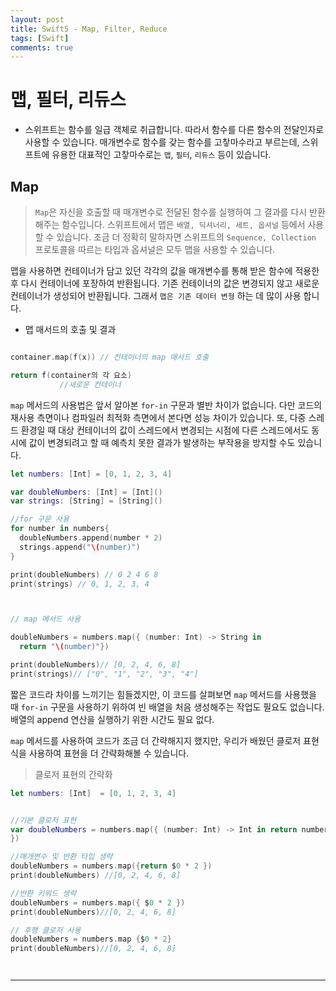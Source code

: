 ```yaml
---
layout: post
title: Swift5 - Map, Filter, Reduce
tags: [Swift]
comments: true
---
```



# 맵, 필터, 리듀스

- 스위프트는 함수를 일급 객체로 취급합니다. 따라서 함수를 다른 함수의 전달인자로 사용할 수 있습니다. 매개변수로 함수를 갖는 함수를 고챃마수라고 부르는데, 스위프트에 유용한 대표적인 고챃마수로는 `맵`, `필터`, `리듀스` 등이 있습니다.



## Map

> `Map`은 자신을 호출할 때 매개변수로 전달된 함수를 실행하여 그 결과를 다시 반환 해주는 함수입니다. 스위프트에서 맵은 `배열, 딕셔너리, 세트, 옵셔널` 등에서 사용할 수 있습니다. 조금 더 정확히 말하자면 스위프트의 `Sequence, Collection` 프로토콜을 따르는 타입과 옵셔널은 모두 맵을 사용할 수 있습니다.

맵을 사용하면 컨테이너가 담고 있던 각각의 값을 매개변수를 통해 받은 함수에 적용한 후 다시 컨테이너에 포장하여 반환됩니다. 기존 컨테이너의 값은 변경되지 않고 새로운 컨테이너가 생성되어 반환됩니다. 그래서 `맵은 기존 데이터 변형` 하는 데 많이 사용 합니다.


- 맵 매서드의 호출 및 결과

```swift

container.map(f(x)) // 컨테이너의 map 매서드 호출

return f(container의 각 요소)
           //새로운 컨테이너

```

`map` 메서드의 사용법은 앞서 알아본 `for-in` 구문과 별반 차이가 없습니다. 다만 코드의 재사용 측면이나 컴파일러 최적화 측면에서 본다면 성능 차이가 있습니다.
또, 다중 스레드 환경일 때 대상 컨테이너의 값이 스레드에서 변경되는 시점에 다른 스레드에서도 동시에 값이 변경되려고 할 때 예측치 못한 결과가 발생하는 부작용을 방지할 수도 있습니다.


```swift
let numbers: [Int] = [0, 1, 2, 3, 4]

var doubleNumbers: [Int] = [Int]()
var strings: [String] = [String]()

//for 구문 사용
for number in numbers{
  doubleNumbers.append(number * 2)
  strings.append("\(number)")
}

print(doubleNumbers) // 0 2 4 6 8
print(strings) // 0, 1, 2, 3, 4



// map 메서드 사용

doubleNumbers = numbers.map({ (number: Int) -> String in 
  return "\(number)"})

print(doubleNumbers)// [0, 2, 4, 6, 8]
print(strings)// ["0", "1", "2", "3", "4"]
```

짧은 코드라 차이를 느끼기는 힘들겠지만, 이 코드를 살펴보면 `map` 메서드를 사용했을 때 `for-in` 구문을 사용하기 위하여 빈 배열을 처음 생성해주는 작업도 필요도 없습니다.
배열의 append 연산을 실행하기 위한 시간도 필요 없다.


`map` 메서드를 사용하여 코드가 조금 더 간략해지지 했지만, 우리가 배웠던 클로저 표현식을 사용하여 표현을 더 간략화해볼 수 있습니다. 

> 클로저 표현의 간략화

```swift
let numbers: [Int]  = [0, 1, 2, 3, 4]


//기본 클로저 표현
var doubleNumbers = numbers.map({ (number: Int) -> Int in return number * 2
})

//매개변수 및 반환 타입 생략
doubleNumbers = numbers.map({return $0 * 2 })
print(doubleNumbers) //[0, 2, 4, 6, 8]

//반환 키워드 생략
doubleNumbers = numbers.map({ $0 * 2 })
print(doubleNumbers)//[0, 2, 4, 6, 8]

// 후행 클로저 사용
doubleNumbers = numbers.map {$0 * 2}
print(doubleNumbers)//[0, 2, 4, 6, 8]




```

---






